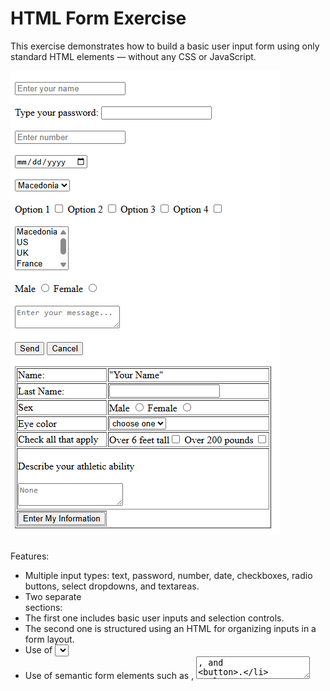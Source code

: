 # HTML Form Exercise

This exercise demonstrates how to build a basic user input form using only standard HTML elements — without any CSS or JavaScript.

![alt text](image.png)

###
Features:
 - Multiple input types: text, password, number, date, checkboxes, radio buttons, select dropdowns, and textareas.
 - Two separate <form> sections:
 - The first one includes basic user inputs and selection controls.
 - The second one is structured using an HTML <table> for organizing inputs in a form layout.
 - Use of <select> elements with both single and multiple selection (size attribute).
 - Use of semantic form elements such as <label>, <textarea>, and <button>.

Technologies Used:
 - HTML5 (No CSS or JavaScript)

Learning Objectives:
 - Practice working with HTML form elements.
 - Understand how to structure a complex form layout using only HTML.
 - Gain familiarity with organizing form content using an HTML <table>.